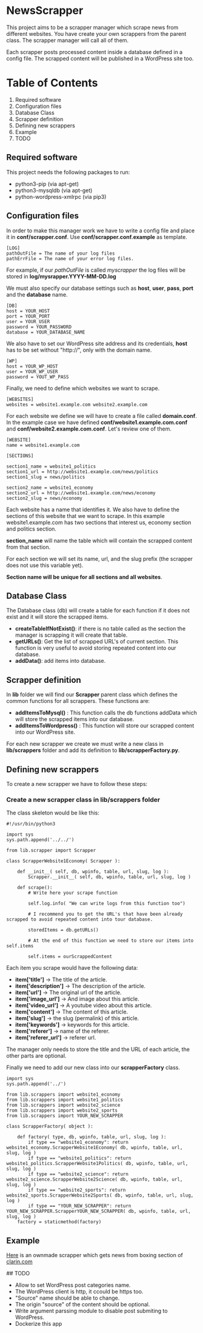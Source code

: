# NewsScrapper

This project aims to be a scrapper manager which scrape news from different websites. You have create your own scrappers from the parent class. The scrapper manager will call all of them.

Each scrapper posts processed content inside a database defined in a config file.
The scrapped content will be published in a WordPress site too.

# Table of Contents
1. Required software
2. Configuration files
3. Database Class
4. Scrapper definition
5. Defining new scrappers
6. Example
7. TODO

## Required software

This project needs the following packages to run:

- python3-pip (via apt-get)
- python3-mysqldb (via apt-get)
- python-wordpress-xmlrpc (via pip3)

## Configuration files

In order to make this manager work we have to write a config file and place it in **conf/scrapper.conf**. Use **conf/scrapper.conf.example** as template.

```
[LOG]
pathOutFile = The name of your log files
pathErrFile = The name of your error log files.
```

For example, if our *pathOutFile* is called *myscrapper* the log files will be stored in **log/mysrapper.YYYY-MM-DD.log**

We must also specify our database settings such as **host**, **user**, **pass**, **port** and the **database** name.

```
[DB]
host = YOUR_HOST
port = YOUR_PORT
user = YOUR_USER
password = YOUR_PASSWORD
database = YOUR_DATABASE_NAME
```

We also have to set our WordPress site address and its credentials, **host** has to be set without "http://", only with the domain name.
```
[WP]
host = YOUR_WP_HOST
user = YOUR_WP_USER
password = YOUT_WP_PASS
```

Finally, we need to define which websites we want to scrape.
```
[WEBSITES]
websites = website1.example.com website2.example.com
```

For each website we define we will have to create a file called **domain.conf**. In the example case we have defined **conf/website1.example.com.conf** and **conf/website2.example.com.conf**. Let's review one of them.

```
[WEBSITE]
name = website1.example.com

[SECTIONS]

section1_name = website1_politics
section1_url = http://website1.example.com/news/politics
section1_slug = news/politics

section2_name = website1_economy
section2_url = http://website1.example.com/news/economy
section2_slug = news/economy
```
 Each website has a name that identifies it. We also have to define the sections of this website that we want to scrape. In this example website1.example.com has two sections that interest us, economy section and politics section.

**section_name** will name the table which will contain the scrapped content from that section.

 For each section we will set its name, url, and the slug prefix (the scrapper does not use this variable yet).

 **Section name will be unique for all sections and all websites**.

## Database Class

The Database class (db) will create a table for each function if it does not exist and it will store the scrapped items.

- **createTableIfNotExist()**: if there is no table called as the section the manager is scrapping it will create that table.
- **getURLs()**: Get the list of scrapped URL's of current section. This function is very useful to avoid storing repeated content into our database.
- **addData()**: add items into database.

## Scrapper definition

In **lib** folder we will find our **Scrapper** parent class which defines the common functions for all scrappers. These functions are:

- **addItemsToMysql()** : This function calls the db functions addData which will store the scrapped items into our database.
- **addItemsToWordpress()** : This function will store our scrapped content into our WordPress site.

For each new scrapper we create we must write a new class in **lib/scrappers** folder and add its definition to **lib/scrapperFactory.py**.

## Defining new scrappers

To create a new scrapper we have to follow these steps:

### Create a new scrapper class in lib/scrappers folder

The class skeleton would be like this:

``` python3
#!/usr/bin/python3

import sys
sys.path.append('../../')

from lib.scrapper import Scrapper

class ScrapperWebsite1Economy( Scrapper ):

    def __init__( self, db, wpinfo, table, url, slug, log ):
        Scrapper.__init__( self, db, wpinfo, table, url, slug, log )

    def scrape():
        # Write here your scrape function

        self.log.info( "We can write logs from this function too")

        # I recommend you to get the URL's that have been already scrapped to avoid repeated content into tour database.

        storedItems = db.getURLs()

        # At the end of this function we need to store our items into self.items

        self.items = ourScrappedContent
```

Each item you scrape would have the following data:

- **item['title']** -> The title of the article.
- **item['description']** -> The description of the article.
- **item['url']** -> The original url of the article.
- **item['image_url']** -> And image about this article.
- **item['video_url']** -> A youtube video about this article.
- **item['content']** -> The content of this article.
- **item['slug']** -> the slug (permalink) of this article.
- **item['keywords']** -> keywords for this article.
- **item['referer']** -> name of the referer.
- **item['referer_url']** -> referer url.

The manager only needs to store the title and the URL of each article, the other parts are optional.

Finally we need to add our new class into our **scrapperFactory** class.

```
import sys
sys.path.append('../')

from lib.scrappers import website1_economy
from lib.scrappers import website1_politics
from lib.scrappers import website2_science
from lib.scrappers import website2_sports
from lib.scrappers import YOUR_NEW_SCRAPPER

class ScrapperFactory( object ):

    def factory( type, db, wpinfo, table, url, slug, log ):
        if type == "website1_economy": return website1_economy.ScrapperWebsite1Economy( db, wpinfo, table, url, slug, log )
        if type == "website1_politics": return website1_politics.ScrapperWebsite1Politics( db, wpinfo, table, url, slug, log )
        if type == "website2_science": return website2_science.ScrapperWebsite2Science( db, wpinfo, table, url, slug, log )
        if type == "website2_sports": return website2_sports.ScrapperWebsite2Sports( db, wpinfo, table, url, slug, log )
        if type == "YOUR_NEW_SCRAPPER": return YOUR_NEW_SCRAPPER.ScrapperYOUR_NEW_SCRAPPER( db, wpinfo, table, url, slug, log )        
    factory = staticmethod(factory)
```

## Example

[Here](https://gist.github.com/a-castellano/402b11f157fa486cd79420fb840739a6) is an ownmade scrapper which gets news from boxing section of [clarin.com](http://www.clarin.com/deportes/boxeo/)

## TODO

 - Allow to set WordPress post categories name.
 - The WordPress client is http, it ccould be https too.
 - "Source" name should be able to change.
 - The origin "source" of the content should be optional.
 - Write argument parssing module to disable post submiting to WordPress.
 - Dockerize this app
